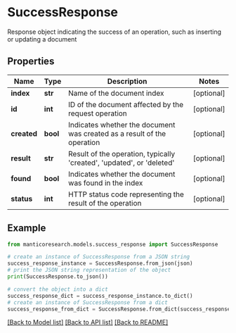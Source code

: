 # SuccessResponse

Response object indicating the success of an operation, such as inserting or updating a document

## Properties

Name | Type | Description | Notes
------------ | ------------- | ------------- | -------------
**index** | **str** | Name of the document index | [optional] 
**id** | **int** | ID of the document affected by the request operation | [optional] 
**created** | **bool** | Indicates whether the document was created as a result of the operation | [optional] 
**result** | **str** | Result of the operation, typically &#39;created&#39;, &#39;updated&#39;, or &#39;deleted&#39; | [optional] 
**found** | **bool** | Indicates whether the document was found in the index | [optional] 
**status** | **int** | HTTP status code representing the result of the operation | [optional] 

## Example

```python
from manticoresearch.models.success_response import SuccessResponse

# create an instance of SuccessResponse from a JSON string
success_response_instance = SuccessResponse.from_json(json)
# print the JSON string representation of the object
print(SuccessResponse.to_json())

# convert the object into a dict
success_response_dict = success_response_instance.to_dict()
# create an instance of SuccessResponse from a dict
success_response_from_dict = SuccessResponse.from_dict(success_response_dict)
```
[[Back to Model list]](../README.md#documentation-for-models) [[Back to API list]](../README.md#documentation-for-api-endpoints) [[Back to README]](../README.md)



